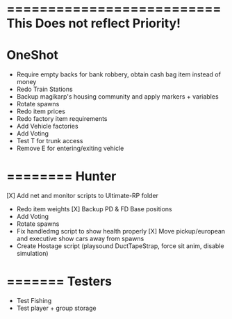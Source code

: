 ==========================
This Does not reflect Priority!
==========================
OneShot
==========================
- Require empty backs for bank robbery, obtain cash bag item instead of money
- Redo Train Stations
- Backup magikarp's housing community and apply markers + variables
- Rotate spawns
- Redo item prices
- Redo factory item requirements
- Add Vehicle factories
- Add Voting
- Test T for trunk access
- Remove E for entering/exiting vehicle

========
Hunter
========
[X] Add net and monitor scripts to Ultimate-RP folder
- Redo item weights
[X] Backup PD & FD Base positions
- Add Voting
- Rotate spawns
- Fix handledmg script to show health properly
[X] Move pickup/european and executive show cars away from spawns
- Create Hostage script (playsound DuctTapeStrap, force sit anim, disable simulation)

=======
Testers
=======
- Test Fishing
- Test player + group storage

